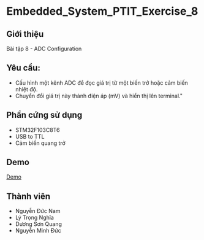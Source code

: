 # Embedded_System_PTIT_Exercise_8
## Giới thiệu
Bài tập 8 - ADC Configuration
## Yêu cầu:
- Cấu hình một kênh ADC để đọc giá trị từ một biến trở hoặc cảm biến nhiệt độ.
- Chuyển đổi giá trị này thành điện áp (mV) và hiển thị lên terminal."
## Phần cứng sử dụng
- STM32F103C8T6
- USB to TTL
- Cảm biến quang trở
## Demo
 [Demo](https://youtu.be/HgtU-rJ3lSc)
## Thành viên
- Nguyễn Đức Nam
- Lý Trọng Nghĩa
- Dương Sơn Quang
- Nguyễn Minh Đức
